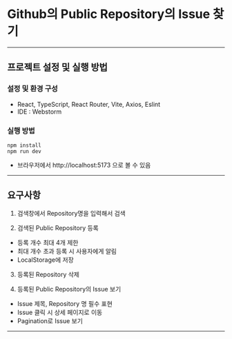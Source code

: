 # Github의 Public Repository의 Issue 찾기
---
## 프로젝트 설정 및 실행 방법
### 설정 및 환경 구성
- React, TypeScript, React Router, Vite, Axios, Eslint
- IDE : Webstorm
### 실행 방법
```
npm install
npm run dev
```
- 브라우저에서 http://localhost:5173 으로 볼 수 있음

---
## 요구사항
1. 검색창에서 Repository명을 입력해서 검색

2. 검색된 Public Repository 등록
- 등록 개수 최대 4개 제한
- 최대 개수 초과 등록 시 사용자에게 알림
- LocalStorage에 저장

3. 등록된 Repository 삭제

4. 등록된 Public Repository의 Issue 보기
- Issue 제목, Repository 명 필수 표현
- Issue 클릭 시 상세 페이지로 이동
- Pagination로 Issue 보기

---
